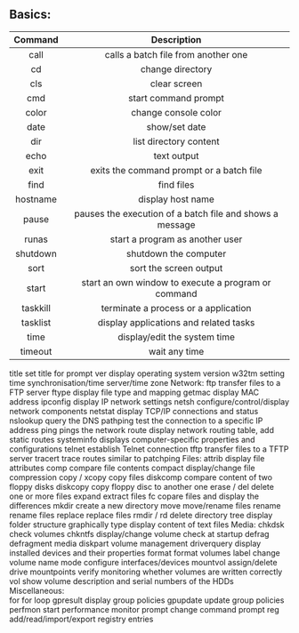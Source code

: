 <h2> Basics: </h2>

| Command | Description |
| :----: | :----: |
| call  | calls a batch file from another one |
| cd	| change directory |
 |cls 	      |          clear screen|
 |cmd 	       |         start command prompt|
 |color 	      |          change console color|
 |date 	       |         show/set date|
 |dir 	         |       list directory content|
 |echo 	         |       text output|
 |exit 	          |      exits the command prompt or a batch file|
 |find 	           |     find files|
 |hostname 	 |       display host name|
 |pause 	       |         pauses the execution of a batch file and shows a message|
|runas 	    |            start a program as another user|
|shutdown 	    |    shutdown the computer|
|sort 	           |     sort the screen output|
|start 	         |       start an own window to execute a program or command|
|taskkill 	    |    terminate a process or a application|
|tasklist 	    |    display applications and related tasks|
|time 	         |       display/edit the system time|
timeout 	    |    wait any time
title 	                set title for prompt
ver 	                display operating system version
w32tm 	                setting time synchronisation/time server/time zone
        Network:
ftp 	                transfer files to a FTP server
ftype 	                display file type and mapping
getmac 	                display MAC address
ipconfig 	        display IP network settings
netsh 	                configure/control/display network components
netstat 	        display TCP/IP connections and status
nslookup 	        query the DNS
pathping 	        test the connection to a specific IP address
ping 	                pings the network
route 	                display network routing table, add static routes
systeminfo 	        displays computer-specific properties and configurations
telnet 	                establish Telnet connection
tftp 	                transfer files to a TFTP server
tracert 	        trace routes similar to patchping
        Files:
attrib 	                display file attributes
comp 	                compare file contents
compact         	display/change file compression
copy / xcopy 	        copy files
diskcomp 	        compare content of two floppy disks
diskcopy 	        copy floppy disc to another one
erase / del 	        delete one or more files
expand 	                extract files
fc 	                copare files and display the differences
mkdir 	                create a new directory
move 	                move/rename files
rename 	                rename files
replace 	        replace files
rmdir / rd 	        delete directory
tree 	                display folder structure graphically
type 	                display content of text files
           Media:
chkdsk 	               check volumes
chkntfs 	       display/change volume check at startup
defrag 	               defragment media
diskpart 	       volume management
driverquery 	       display installed devices and their properties
format 	               format volumes
label 	               change volume name
mode 	               configure interfaces/devices
mountvol 	       assign/delete drive mountpoints
verify         	       monitoring whether volumes are written correctly
vol 	               show volume description and serial numbers of the HDDs
       Miscellaneous:    
for 	               for loop
gpresult 	       display group policies
gpupdate 	       update group policies
perfmon 	       start performance monitor
prompt 	               change command prompt
reg 	               add/read/import/export registry entries 
